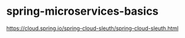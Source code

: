 # spring-microservices-basics

https://cloud.spring.io/spring-cloud-sleuth/spring-cloud-sleuth.html
